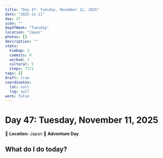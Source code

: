 ```yaml
---
title: "Day 47: Tuesday, November 11, 2025"
date: "2025-11-11"
day: 47
icon: ""
dayOfWeek: "Tuesday"
location: "Japan"
photos: []
description: ""
stats:
  kimbap: 3
  commits: 0
  worked: 2
  cultural: 5
  steps: 7171
tags: []
draft: true
coordinates:
  lat: null
  lng: null
work: false
---
```

# Day 47: Tuesday, November 11, 2025

📍 **Location:** Japan
🎒 **Adventure Day**

## What do I do today?


